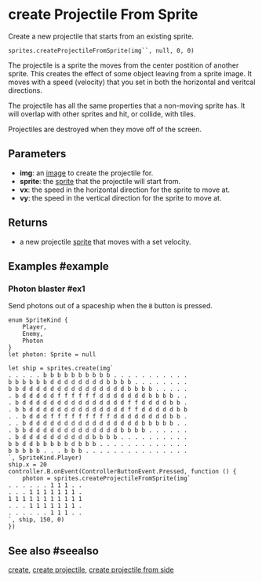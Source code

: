 # create Projectile From Sprite

Create a new projectile that starts from an existing sprite.

```sig
sprites.createProjectileFromSprite(img``, null, 0, 0)
```

The projectile is a sprite the moves from the center postition of another sprite. This creates the effect of some object leaving from a sprite image. It moves with a speed (velocity) that you set in both the horizontal and veritcal directions.

The projectile has all the same properties that a non-moving sprite has. It will overlap with other sprites and hit, or collide, with tiles.

Projectiles are destroyed when they move off of the screen.

## Parameters

* **img**: an [image](/types/image) to create the projectile for.
* **sprite**: the [sprite](/types/sprite) that the projectile will start from.
* **vx**: the speed in the horizontal direction for the sprite to move at.
* **vy**: the speed in the vertical direction for the sprite to move at.

## Returns

* a new projectile [sprite](/types/sprite) that moves with a set velocity.

## Examples #example

### Photon blaster #ex1

Send photons out of a spaceship when the ``B`` button is pressed.

```blocks
enum SpriteKind {
    Player,
    Enemy,
    Photon
}
let photon: Sprite = null

let ship = sprites.create(img`
. . . . . b b b b b b b b b b . . . . . . . . . . .
b b b b b b d d d d d d d d b b b b . . . . . . . .
b b d d d d d d d d d d d d d d d b b b b . . . . .
. b d d d d d f f f f f f d d d d d d d b b b b . .
. b d d d d d d d d d d d d d d d f f d d d d b b .
. b b d d d d d d d d d d d d d d f f d d d d d b b
. . b d d d f f f f f f f f f d d d d d d d d b b .
. . b d d d d d d d d d d d d d d d d b b b b b . .
. b b d d d d d d d d d d d d d b b b b . . . . . .
. b d d d d d d d d d d b b b b . . . . . . . . . .
b b d d b b b b b d b b b . . . . . . . . . . . . .
b b b b b . . . b b b . . . . . . . . . . . . . . .
`, SpriteKind.Player)
ship.x = 20
controller.B.onEvent(ControllerButtonEvent.Pressed, function () {
    photon = sprites.createProjectileFromSprite(img`
. . . . . . 1 1 1 . .
. . . 1 1 1 1 1 1 1 .
1 1 1 1 1 1 1 1 1 1 1
. . . 1 1 1 1 1 1 1 .
. . . . . . 1 1 1 . .
`, ship, 150, 0)
})
```

## See also #seealso

[create](/reference/sprites/create),
[create projectile](/reference/sprites/create-projectile),
[create projectile from side](/reference/sprites/create-projectile-from-side)